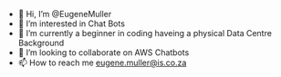 - 👋 Hi, I’m @EugeneMuller
- 👀 I’m interested in Chat Bots
- 🌱 I’m currently a beginner in coding haveing a physical Data Centre Background
- 💞️ I’m looking to collaborate on AWS Chatbots
- 📫 How to reach me eugene.muller@is.co.za

<!---
EugeneMuller/EugeneMuller is a ✨ special ✨ repository because its `README.md` (this file) appears on your GitHub profile.
You can click the Preview link to take a look at your changes.
--->
